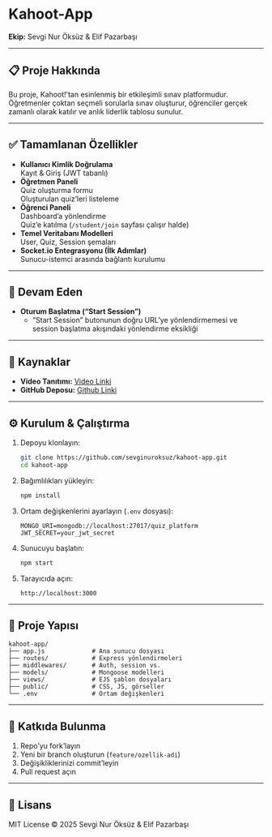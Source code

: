 # Kahoot-App

**Ekip:** Sevgi Nur Öksüz & Elif Pazarbaşı

---

## 📋 Proje Hakkında  
Bu proje, Kahoot!’tan esinlenmiş bir etkileşimli sınav platformudur. Öğretmenler çoktan seçmeli sorularla sınav oluşturur, öğrenciler gerçek zamanlı olarak katılır ve anlık liderlik tablosu sunulur.

---

## ✅ Tamamlanan Özellikler  
- **Kullanıcı Kimlik Doğrulama**  
    Kayıt & Giriş (JWT tabanlı)  
- **Öğretmen Paneli**  
   Quiz oluşturma formu  
   Oluşturulan quiz’leri listeleme  
- **Öğrenci Paneli**  
   Dashboard’a yönlendirme  
   Quiz’e katılma (`/student/join` sayfası çalışır halde)  
- **Temel Veritabanı Modelleri**  
   User, Quiz, Session şemaları  
- **Socket.io Entegrasyonu (İlk Adımlar)**  
   Sunucu-istemci arasında bağlantı kurulumu  

---

## 🚧 Devam Eden  
- **Oturum Başlatma (“Start Session”)**  
  - “Start Session” butonunun doğru URL’ye yönlendirmemesi ve session başlatma akışındaki yönlendirme eksikliği  

---

## 📎 Kaynaklar  
- **Video Tanıtımı:** [Video Linki ]()  
- **GitHub Deposu:** [Github Linki](https://github.com/sevginuroksuz/kahoot-app)  

---

## ⚙️ Kurulum & Çalıştırma  

1. Depoyu klonlayın:  
   ```bash
   git clone https://github.com/sevginuroksuz/kahoot-app.git
   cd kahoot-app
   ```  
2. Bağımlılıkları yükleyin:  
   ```bash
   npm install
   ```  
3. Ortam değişkenlerini ayarlayın (`.env` dosyası):  
   ```
   MONGO_URI=mongodb://localhost:27017/quiz_platform
   JWT_SECRET=your_jwt_secret
   ```  
4. Sunucuyu başlatın:  
   ```bash
   npm start
   ```  
5. Tarayıcıda açın:  
   ```
   http://localhost:3000
   ```

---

## 📂 Proje Yapısı  
```
kahoot-app/
├── app.js             # Ana sunucu dosyası
├── routes/            # Express yönlendirmeleri
├── middlewares/       # Auth, session vs.
├── models/            # Mongoose modelleri
├── views/             # EJS şablon dosyaları
├── public/            # CSS, JS, görseller
└── .env               # Ortam değişkenleri
```

---

## 🤝 Katkıda Bulunma  
1. Repo’yu fork’layın  
2. Yeni bir branch oluşturun (`feature/ozellik-adi`)  
3. Değişikliklerinizi commit’leyin  
4. Pull request açın  

---

## 📄 Lisans  
MIT License © 2025 Sevgi Nur Öksüz & Elif Pazarbaşı

